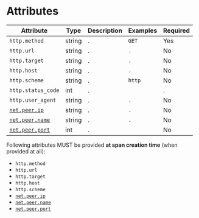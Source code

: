 # Attributes

<!-- semconv http -->
| Attribute  | Type | Description  | Examples  | Required |
|---|---|---|---|---|
| `http.method` | string | . | `GET` | Yes |
| `http.url` | string | . | `.` | No |
| `http.target` | string | . | `.` | No |
| `http.host` | string | . | `.` | No |
| `http.scheme` | string | . | `http` | No |
| `http.status_code` | int | . |  | . |
| `http.user_agent` | string | . | `.` | No |
| [`net.peer.ip`](span-general.md) | string | . | `.` | No |
| [`net.peer.name`](span-general.md) | string | . | `.` | No |
| [`net.peer.port`](span-general.md) | int | . |  | No |

Following attributes MUST be provided **at span creation time** (when provided at all):

* `http.method`
* `http.url`
* `http.target`
* `http.host`
* `http.scheme`
* [`net.peer.ip`](span-general.md)
* [`net.peer.name`](span-general.md)
* [`net.peer.port`](span-general.md)
<!-- endsemconv -->

